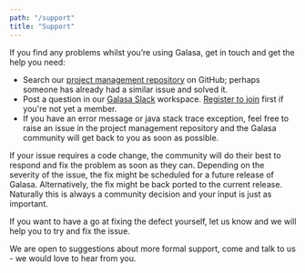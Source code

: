 ```yaml
---
path: "/support"
title: "Support"
---
```


If you find any problems whilst you’re using Galasa, get in touch and get the help you need:

-	Search our <a href="https://github.com/galasa-dev/projectmanagement/issues" target="_blank"> project management repository</a> on GitHub; perhaps someone has already had a similar issue and solved it. 
-	Post a question in our <a href="https://galasa.slack.com" target="_blank"> Galasa Slack</a> workspace. <a href="https://join.slack.com/t/galasa/shared_invite/zt-ele2ic8x-VepEO1o13t4Jtb3ZuM4RUA" target="_blank"> Register to join</a> first if you're not yet a member.
-  If you have an error message or java stack trace exception, feel free to raise an issue in the project management repository and the Galasa community will get back to you as soon as possible.

If your issue requires a code change, the community will do their best to respond and fix the problem as soon as they can. Depending on the severity of the issue, the fix might be scheduled for a future release of Galasa. Alternatively, the fix might be back ported to the current release. Naturally this is always a community decision and your input is just as important.

If you want to have a go at fixing the defect yourself, let us know and we will help you to try and fix the issue.

We are open to suggestions about more formal support, come and talk to us - we would love to hear from you.
